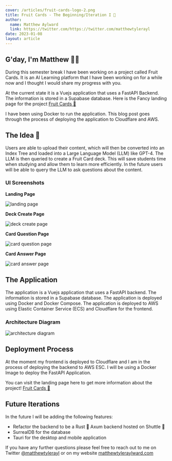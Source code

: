 ```yaml
---
cover: /articles/fruit-cards-logo-2.png
title: Fruit Cards - The Beginning/Iteration I 🍉
author:
  name: Matthew Aylward
  link: https://twitter.com/https://twitter.com/matthewtylerayl
date: 2023-01-08
layout: article
---
```


## G'day, I'm Matthew 🏌️‍♂️

During this semester break I have been working on a project called Fruit Cards. It is an AI Learning platform that I have been working on for a while now and I thought I would share my progress with you.

At the current state it is a Vuejs application that uses a FastAPI Backend. The information is stored in a Supabase database. Here is the Fancy landing page for the project [Fruit Cards 🍉](https://fruit.cards)

 I have been using Docker to run the application. This blog post goes through the process of deploying the application to Cloudflare and AWS.

## The Idea 🍉

Users are able to upload their content, which will then be converted into an Index Tree and loaded into a Large Language Model (LLM) like GPT-4. The LLM is then queried to create a Fruit Card deck. This will save students time when studying and allow them to learn more efficiently. In the future users will be able to query the LLM to ask questions about the content. 

### UI Screenshots

**Landing Page**

![landing page](/articles/Iteration-I-Decks.png)

**Deck Create Page**

![deck create page](/articles/Iteration-I-Deck-Create.png)

**Card Question Page**

![card question page](/articles/Iteration-I-Card-Question.png)

**Card Answer Page**

![card answer page](/articles/Iteration-I-Card-Answer.png)

## The Application

The application is a Vuejs application that uses a FastAPI backend. The information is stored in a Supabase database. The application is deployed using Docker and Docker Compose. The application is deployed to AWS using Elastic Container Service (ECS) and Cloudflare for the frontend.

### Architecture Diagram

<!--  insert image in markdown -->
![architecture diagram](/articles/fruit-cards-iteration-I.png)

## Deployment Process

At the moment my frontend is deployed to Cloudflare and I am in the process of deploying the backend to AWS ESC. I will be using a Docker Image to deploy the FastAPI Application. 


You can visit the landing page here to get more information about the project! 
[Fruit Cards 🍉](https://fruit.cards) 


## Future Iterations

In the future I will be adding the following features:

- Refactor the backend to be a Rust 🦀 Axum backend hosted on Shuttle 🚀
- SurrealDB for the database
- Tauri for the desktop and mobile application


If you have any further questions please feel free to reach out to me on Twitter [@matthewtylerayl](https://twitter.com/matthewtylerayl) or on my website [matthewtyleraylward.com](https://matthewtyleraylward.com)
 
